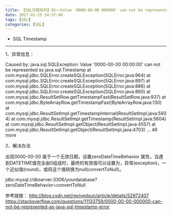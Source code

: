 ```yaml
---
title: 【SQL问题系列】02——Value '0000-00-00 000000' can not be represented as java.sql.Timestamp
date: 2017-01-25 14:37:40
tags: [SQL]
categories: [SQL]
---
```

- SQL Timestamp
<!-- more -->

--------------------------------


1、异常信息：

Caused by: java.sql.SQLException: Value '0000-00-00 00:00:00' can not be represented as java.sql.Timestamp
	at com.mysql.jdbc.SQLError.createSQLException(SQLError.java:964)
	at com.mysql.jdbc.SQLError.createSQLException(SQLError.java:897)
	at com.mysql.jdbc.SQLError.createSQLException(SQLError.java:886)
	at com.mysql.jdbc.SQLError.createSQLException(SQLError.java:860)
	at com.mysql.jdbc.ResultSetRow.getTimestampFast(ResultSetRow.java:937)
	at com.mysql.jdbc.ByteArrayRow.getTimestampFast(ByteArrayRow.java:130)
	at com.mysql.jdbc.ResultSetImpl.getTimestampInternal(ResultSetImpl.java:5934)
	at com.mysql.jdbc.ResultSetImpl.getTimestamp(ResultSetImpl.java:5604)
	at com.mysql.jdbc.ResultSetImpl.getObject(ResultSetImpl.java:4557)
	at com.mysql.jdbc.ResultSetImpl.getObject(ResultSetImpl.java:4703)
	... 46 more
	

2、解决办法

出现0000-00-00 属于一个无效日期，设置zeroDateTimeBehavior 属性，当遇到DATETIME值完全由0组成时，最终的有效值可以设置为，异常(exception)，一个近似值(round)，或将这个值转换为null(convertToNull)。

jdbc:mysql://dbserver:3306/yourdatabase?zeroDateTimeBehavior=convertToNull

参考链接：
http://blog.csdn.net/revivedsun/article/details/52972407
https://stackoverflow.com/questions/11133759/0000-00-00-000000-can-not-be-represented-as-java-sql-timestamp-error